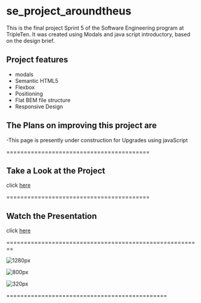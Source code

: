 # se_project_aroundtheus

This is the final project Sprint 5 of the Software Engineering program at TripleTen. It was created using Modals and java script introductory, based on the design brief.

## Project features

- modals
- Semantic HTML5
- Flexbox
- Positioning
- Flat BEM file structure
- Responsive Design

## The Plans on improving this project are

-This page is presently under construction for Upgrades using javaScript

=========================================

## Take a Look at the Project

click [here](https://FHobbs8030.github.io/se_project_aroundtheus/)

=========================================

## Watch the Presentation

click [here](https://github.com/user-attachments/assets/5cfacafb-053e-448f-a66e-2a506c7a0679)

========================================================

![1280px](https://github.com/user-attachments/assets/0ba21fc6-f4e6-43d0-9dd4-2e2cd889f56f)

![800px](https://github.com/user-attachments/assets/36696942-99dc-4fc1-96cb-fc53c40de836)

![320px](https://github.com/FHobbs8030/se_project_aroundtheus/assets/63701522/8fb14860-bfbf-4ae8-92b8-7eedb6f5e40a)

==============================================

